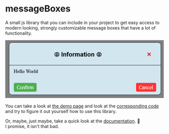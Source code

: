 # messageBoxes
A small js library that you can include in your project to get easy access to modern looking, strongly customizable message boxes that have a lot of functionality. 

![image](https://github.com/Tobias-Auer/messageBoxLib/blob/main/documentation/codeExample1Screenshoot.png)  

You can take a look at [the demo page](https://tobias-auer.github.io/messageBoxLib/) and look at the [corresponding code](https://github.com/Tobias-Auer/messageBoxLib/blob/main/index.html) and try to figure it out yourself how to use this library.

Or, maybe, just maybe, take a quick look at the [documentation](https://github.com/Tobias-Auer/messageBoxLib/blob/main/documentation/documentation.md). 👀  
I promise, it isn't that bad.
 

